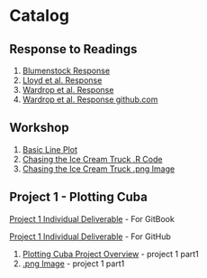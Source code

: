 # Catalog

## Response to Readings

1. [Blumenstock Response](https://github.com/fahm1/Workshop/tree/5afa63ac9cb9b3f961166ac441faf2c1ac0375d4/reading-responses/blumenstock.md) 
2. [Lloyd et al. Response](https://github.com/fahm1/Workshop/tree/5afa63ac9cb9b3f961166ac441faf2c1ac0375d4/reading-responses/lloydresponse.md)
3. [Wardrop et al. Response](reading-responses/wardrop-et-al.-response.md)
4. [Wardrop et al. Response github.com](https://github.com/fahm1/Workshop/blob/master/reading-responses/wardrop-et-al.-response.md)

## Workshop

1. [Basic Line Plot](https://github.com/fahm1/Workshop/blob/master/plot2.png)
2. [Chasing the Ice Cream Truck .R Code](https://github.com/fahm1/Workshop/blob/master/Chasing%20Ice%20Cream%20Truck%20Plot.R)
3. [Chasing the Ice Cream Truck .png Image](https://github.com/fahm1/Workshop/blob/master/Chasing%20Ice%20Cream%20Truck%20Plot.png)

## Project 1 - Plotting Cuba

[Project 1 Individual Deliverable](projects/project-1-individual-deliverable-cuba.md) - For GitBook

[Project 1 Individual Deliverable](Project_1_Deliverable.md) - For GitHub

1. [Plotting Cuba Project Overview](https://github.com/fahm1/Workshop/blob/master/CubaProject1.md) - project 1 part1
2. [.png Image](https://github.com/fahm1/Workshop/blob/master/Cuba_Plot.png) - project 1 part1

